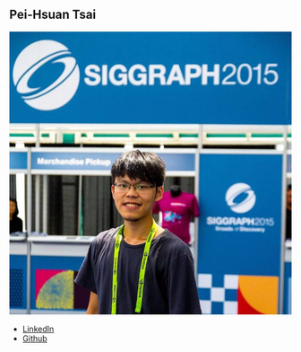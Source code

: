 Pei-Hsuan Tsai
------------

![](photos/peihsuan-tsai.jpg)

* [LinkedIn](https://www.linkedin.com/in/iketsai)
* [Github](https://github.com/ike35)
